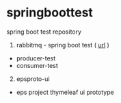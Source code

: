 # springboottest
spring boot test repository

1. rabbitmq - spring boot test ( <a href="http://javasampleapproach.com/java-integration/distributed-system/create-spring-rabbitmq-producerconsumer-application-springboot">url</a> )
 - producer-test
 - consumer-test

2. epsproto-ui
 - eps project thymeleaf ui prototype

